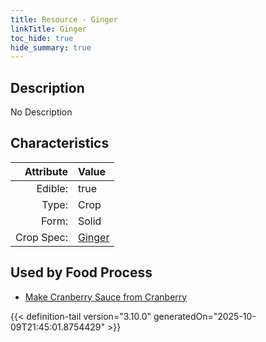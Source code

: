 ```yaml
---
title: Resource - Ginger
linkTitle: Ginger
toc_hide: true
hide_summary: true
---
```

<!-- This is generated by the MarsSim HelpGenertor, do not edit. -->

## Description
No Description

## Characteristics

| Attribute      | Value |
|--------:|:------|
|Edible:|true|
|Type:|Crop|
|Form:|Solid|
|Crop Spec:|[Ginger](/docs/definitions/crop/ginger)|
 



    
## Used by Food Process

- [Make Cranberry Sauce from Cranberry](/docs/definitions/food/make-cranberry-sauce-from-cranberry)



{{< definition-tail version="3.10.0" generatedOn="2025-10-09T21:45:01.8754429" >}}


